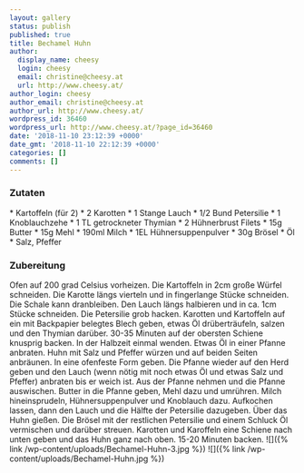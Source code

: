 ```yaml
---
layout: gallery
status: publish
published: true
title: Bechamel Huhn
author:
  display_name: cheesy
  login: cheesy
  email: christine@cheesy.at
  url: http://www.cheesy.at/
author_login: cheesy
author_email: christine@cheesy.at
author_url: http://www.cheesy.at/
wordpress_id: 36460
wordpress_url: http://www.cheesy.at/?page_id=36460
date: '2018-11-10 23:12:39 +0000'
date_gmt: '2018-11-10 22:12:39 +0000'
categories: []
comments: []
---
```

### Zutaten
\* Kartoffeln (für 2)
\* 2 Karotten
\* 1 Stange Lauch
\* 1/2 Bund Petersilie
\* 1 Knoblauchzehe
\* 1 TL getrockneter Thymian
\* 2 Hühnerbrust Filets
\* 15g Butter
\* 15g Mehl
\* 190ml Milch
\* 1EL Hühnersuppenpulver
\* 30g Brösel
\* Öl
\* Salz, Pfeffer
### Zubereitung
Ofen auf 200 grad Celsius vorheizen. Die Kartoffeln in 2cm große Würfel schneiden. Die Karotte längs vierteln und in fingerlange Stücke schneiden. Die Schale kann dranbleiben. Den Lauch längs halbieren und in ca. 1cm Stücke schneiden. Die Petersilie grob hacken.
Karotten und Kartoffeln auf ein mit Backpapier belegtes Blech geben, etwas Öl drüberträufeln, salzen und den Thymian darüber. 30-35 Minuten auf der obersten Schiene knusprig backen. In der Halbzeit einmal wenden.
Etwas Öl in einer Pfanne anbraten. Huhn mit Salz und Pfeffer würzen und auf beiden Seiten anbräunen. In eine ofenfeste Form geben.
Die Pfanne wieder auf den Herd geben und den Lauch (wenn nötig mit noch etwas Öl und etwas Salz und Pfeffer) anbraten bis er weich ist. Aus der Pfanne nehmen und die Pfanne auswischen.
Butter in die Pfanne geben, Mehl dazu und umrühren. Milch hineinsprudeln, Hühnersuppenpulver und Knoblauch dazu. Aufkochen lassen, dann den Lauch und die Hälfte der Petersilie dazugeben. Über das Huhn gießen.
Die Brösel mit der restlichen Petersilie und einem Schluck Öl vermischen und darüber streuen. Karotten und Karoffeln eine Schiene nach unten geben und das Huhn ganz nach oben. 15-20 Minuten backen.
![]({% link /wp-content/uploads/Bechamel-Huhn-3.jpg %})
![]({% link /wp-content/uploads/Bechamel-Huhn.jpg %})
